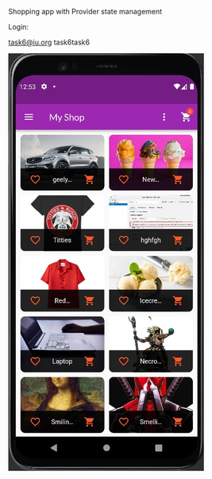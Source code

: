 Shopping app with Provider state management

Login:

task6@iu.org
task6task6

![](https://github.com/Wolfram-180/shop_app/blob/master/assets/app_screenshots/Screenshot_1.jpg?raw=true)

